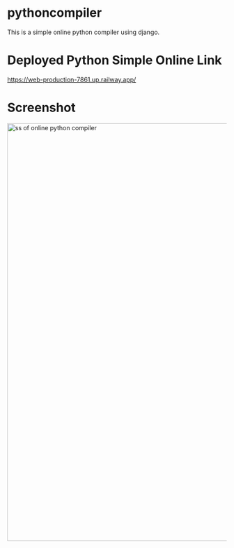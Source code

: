 # pythoncompiler

This is a simple online python compiler using django.



<h1> Deployed Python Simple Online Link </h1> 

https://web-production-7861.up.railway.app/



<h1> Screenshot </h1>

<img width="960" alt="ss of online python compiler" src="https://user-images.githubusercontent.com/102782626/215279067-31b13d4c-e4cb-4ccc-b922-d74cac272c39.png">

